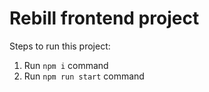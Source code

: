 # Rebill frontend project

Steps to run this project:

1. Run `npm i` command
2. Run `npm run start` command
